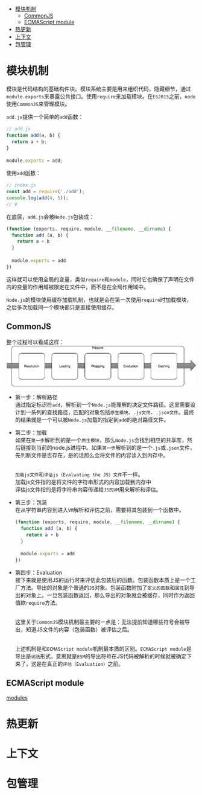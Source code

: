 <!-- TOC -->

- [模块机制](#模块机制)
  - [CommonJS](#commonjs)
  - [ECMAScript module](#ecmascript-module)
- [热更新](#热更新)
- [上下文](#上下文)
- [包管理](#包管理)

<!-- /TOC -->
# 模块机制
模块是代码结构的基础构件块。模块系统主要是用来组织代码，隐藏细节，通过`module.exports`来暴露公共接口。使用`require`来加载模块。在`ES2015`之前，`node`使用`CommonJS`来管理模块。

`add.js`提供一个简单的`add`函数：
```js
// add.js
function add(a, b) {
  return a + b;
}

module.exports = add;
```
使用`add`函数：
```js
// index.js
const add = require('./add');
console.log(add(4, 5));
// 9
```
在底层，`add.js`会被`Node.js`包装成：
```js
(function (exports, require, module, __filename, __dirname) {
  function add (a, b) {
    return a + b
  }

  module.exports = add
})
```
这样就可以使用全局的变量，类似`require`和`module`，同时它也确保了声明在文件内的变量的作用域被限定在文件中，而不是在全局作用域中。


`Node.js`的模块使用缓存加载机制，也就是会在第一次使用`require`时加载模块，之后多次加载同一个模块都只是直接使用缓存。

## CommonJS
整个过程可以看成这样：
![require](./static/require.png)

- 第一步：解析路径
  <br>通过指定标识符`add`，解析到一个`Node.js`能理解的决定文件路径。这里需要设计到一系列的查找路径，匹配的对象包括`原生模块`、`.js文件`、`.json文件`。最终的结果就是一个可以被`Node.js`加载的指定到`add`的绝对路径文件。

- 第二步：加载
  <br>如果在`第一步`解析到的是一个`原生模块`，那么`Node.js`会找到相应的共享库，然后链接到当前的node.js进程中。如果`第一步`解析到的是一个`.js`或`.json`文件，先判断文件是否存在，是的话那么会将文件的内容读入到内存中。

  <br>`加载js文件`和`评估js（Evaluating the JS）文件`不一样。
  <br>加载js文件指的是将文件的字符串形式的内容加载到内存中
  <br>评估js文件指的是将字符串内容传递给`JS的VM`用来解析和评估。

- 第三步：包装
  <br>在从字符串内容到进入`VM`解析和评估之前，需要将其包装到一个函数中。
  ```js
  (function (exports, require, module, __filename, __dirname) {
    function add (a, b) {
      return a + b
    }

    module.exports = add
  })
  ```
  
- 第四步：Evaluation
  <br>接下来就是使用JS的运行时来评估此包装后的函数。包装函数本质上是一个工厂方法。导出的对象是个普通的`JS`对象。包装函数附加了`定义的函数`和`属性`到导出的对象上。一旦包装函数返回，那么导出的对象就会被缓存，同时作为返回值欸`require`方法。

  <br>这里关于`CommonJS`模块机制最主要的一点是：无法提前知道哪些符号会被导出，知道JS文件的内容（包装函数）被评估之后。
  
  <br>上述机制是和`ECMAScript module`机制最本质的区别。`ECMAScript module`是导出是`词法`形式，意思就是`ESM`的导出符号在JS代码被解析的时候就被确定下来了，这是在真正的`评估（Evaluation）`之前。

## ECMAScript module
[modules](https://hackernoon.com/node-js-tc-39-and-modules-a1118aecf95e)


# 热更新

# 上下文

# 包管理